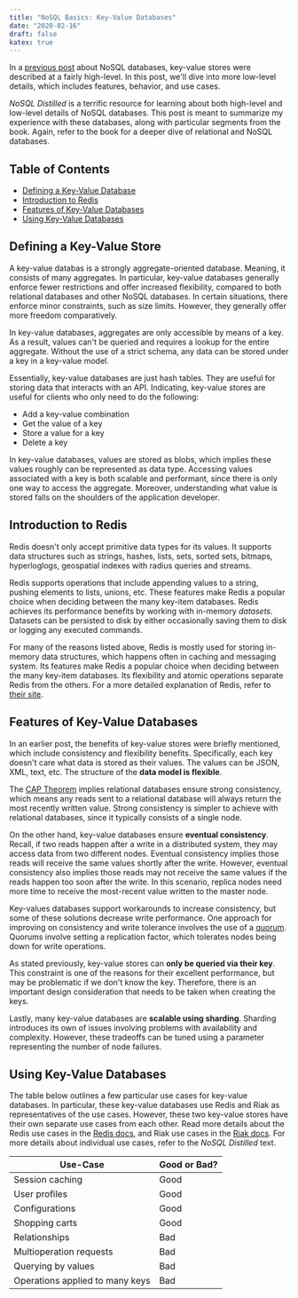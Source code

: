 ```yaml
---
title: "NoSQL Basics: Key-Value Databases"
date: "2020-02-16"
draft: false
katex: true
---
```


In a [previous post](/blog/nosql/) about NoSQL databases, key-value stores were described at a fairly high-level. In this post, we'll dive into more low-level details, which includes features, behavior, and use cases.

*NoSQL Distilled* is a terrific resource for learning about both high-level and low-level details of NoSQL databases. This post is meant to summarize my experience with these databases, along with particular segments from the book. Again, refer to the book for a deeper dive of relational and NoSQL databases.

## Table of Contents
- [Defining a Key-Value Database](#defining-a-key-value-store)
- [Introduction to Redis](#introduction-to-redis)
- [Features of Key-Value Databases](#features-of-key-value-databases)
- [Using Key-Value Databases](#using-key-value-databases)

## Defining a Key-Value Store
A key-value databas is a strongly aggregate-oriented database. Meaning, it consists of many aggregates. In particular, key-value databases generally enforce fewer restrictions and offer increased flexibility, compared to both relational databases and other NoSQL databases. In certain situations, there enforce minor constraints, such as size limits. However, they generally offer more freedom comparatively.

In key-value databases, aggregates are only accessible by means of a key. As a result, values can't be queried and requires a lookup for the entire aggregate. Without the use of a strict schema, any data can be stored under a key in a key-value model.

Essentially, key-value databases are just hash tables. They are useful for storing data that interacts with an API. Indicating, key-value stores are useful for clients who only need to do the following:
- Add a key-value combination
- Get the value of a key
- Store a value for a key
- Delete a key

In key-value databases, values are stored as blobs, which implies these values roughly can be represented as data type. Accessing values associated with a key is both scalable and performant, since there is only one way to access the aggregate. Moreover, understanding what value is stored falls on the shoulders of the application developer.

## Introduction to Redis
Redis doesn't only accept primitive data types for its values. It supports data structures such as strings, hashes, lists, sets, sorted sets, bitmaps, hyperloglogs, geospatial indexes with radius queries and streams.

Redis supports operations that include appending values to a string, pushing elements to lists, unions, etc. These features make Redis a popular choice when deciding between the many key-item databases. Redis achieves its performance benefits by working with in-memory *datasets*. Datasets can be persisted to disk by either occasionally saving them to disk or logging any executed commands. 

For many of the reasons listed above, Redis is mostly used for storing in-memory data structures, which happens often in caching and messaging system. Its features make Redis a popular choice when deciding between the many key-item databases. Its flexibility and atomic operations separate Redis from the others. For a more detailed explanation of Redis, refer to [their site](https://redis.io/topics/introduction).

## Features of Key-Value Databases
In an earlier post, the benefits of key-value stores were briefly mentioned, which include consistency and flexibility benefits. Specifically, each key doesn't care what data is stored as their values. The values can be JSON, XML, text, etc. The structure of the **data model is flexible**.

The [CAP Theorem](https://en.wikipedia.org/wiki/CAP_theorem) implies relational databases ensure strong consistency, which means any reads sent to a relational database will always return the most recently written value. Strong consistency is simpler to achieve with relational databases, since it typically consists of a single node.

On the other hand, key-value databases ensure **eventual consistency**. Recall, if two reads happen after a write in a distributed system, they may access data from two different nodes. Eventual consistency implies those reads will receive the same values shortly after the write. However, eventual consistency also implies those reads may not receive the same values if the reads happen too soon after the write. In this scenario, replica nodes need more time to receive the most-recent value written to the master node.

Key-values databases support workarounds to increase consistency, but some of these solutions decrease write performance. One approach for improving on consistency and write tolerance involves the use of a [quorum](https://redis.io/topics/sentinel). Quorums involve setting a replication factor, which tolerates nodes being down for write operations.

As stated previously, key-value stores can **only be queried via their key**. This constraint is one of the reasons for their excellent performance, but may be problematic if we don't know the key. Therefore, there is an important design consideration that needs to be taken when creating the keys.

Lastly, many key-value databases are **scalable using sharding**. Sharding introduces its own of issues involving problems with availability and complexity. However, these tradeoffs can be tuned using a parameter representing the number of node failures.

## Using Key-Value Databases
The table below outlines a few particular use cases for key-value databases. In particular, these key-value databases use Redis and Riak as representatives of the use cases. However, these two key-value stores have their own separate use cases from each other. Read more details about the Redis use cases in the [Redis docs](https://redis.io/documentation), and Riak use cases in the [Riak docs](https://docs.riak.com/index.html). For more details about individual use cases, refer to the *NoSQL Distilled* text.

| Use-Case                        | Good or Bad? |
| ------------------------------- | ------------ |
| Session caching                 | Good         |
| User profiles                   | Good         |
| Configurations                  | Good         |
| Shopping carts                  | Good         |
| Relationships                   | Bad          |
| Multioperation requests         | Bad          |
| Querying by values              | Bad          |
| Operations applied to many keys | Bad          |

